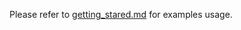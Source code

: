Please refer to [getting_stared.md][link-getting_started] for examples usage.



<!--
Link
-->

[link-getting_started]: https://github.com/Wiznet/RP2040-HAT-SENSOR-C/blob/main/getting_started.md
